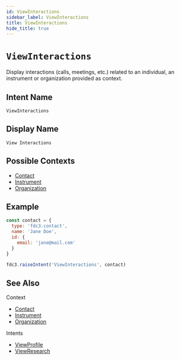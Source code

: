 ```yaml
---
id: ViewInteractions
sidebar_label: ViewInteractions
title: ViewInteractions
hide_title: true
---
```

# `ViewInteractions`

Display interactions (calls, meetings, etc.) related to an individual, an instrument or organization provided as context.

## Intent Name

`ViewInteractions`

## Display Name

`View Interactions`

## Possible Contexts

* [Contact](../../context/ref/Contact)
* [Instrument](../../context/ref/Instrument)
* [Organization](../../context/ref/Organization)

## Example

```js
const contact = {
  type: 'fdc3.contact',
  name: 'Jane Doe',
  id: {
    email: 'jane@mail.com'
  }
}

fdc3.raiseIntent('ViewInteractions', contact)
```

## See Also

Context

* [Contact](../../context/ref/Contact)
* [Instrument](../../context/ref/Instrument)
* [Organization](../../context/ref/Organization)

Intents

* [ViewProfile](ViewProfile)
* [ViewResearch](ViewResearch)
